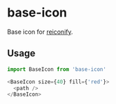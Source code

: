 # base-icon

Base icon for [reiconify](https://github.com/ambar/reiconify).

## Usage

```js
import BaseIcon from 'base-icon'

<BaseIcon size={40} fill={'red'}>
  <path />
</BaseIcon>
```
